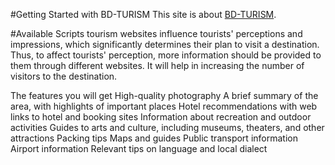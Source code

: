 #Getting Started with BD-TURISM
This site is about [BD-TURISM](https://bd-turism.web.app/).

#Available Scripts
tourism websites influence tourists' perceptions and impressions, which significantly determines their plan to visit a destination. Thus, to affect tourists' perception, more information should be provided to them through different websites. It will help in increasing the number of visitors to the destination.

The features you will get
High-quality photography
A brief summary of the area, with highlights of important places
Hotel recommendations with web links to hotel and booking sites
Information about recreation and outdoor activities
Guides to arts and culture, including museums, theaters, and other attractions
Packing tips
Maps and guides
Public transport information
Airport information
Relevant tips on language and local dialect
